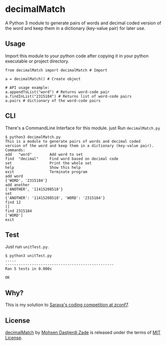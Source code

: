 # decimalMatch

A Python 3 module to generate pairs of words and decimal coded version of the word
and keep them in a dictionary (key-value pair) for later use.

## Usage

Import this module to your python code after copying it in your python executable or project directory.

```python3
from decimalMatch import decimalMatch # Import

a = decimalMatch() # Create object

# API usage example:
a.appendToList("word") # Returns word-code pair
a.findInList("2315184") # Returns list of word-code pairs
a.pairs # dictionary of the word-code pairs
```

## CLI

There's a CommandLine Interface for this module. just Run `decimalMatch.py`

```
$ python3 decimalMatch.py
This is a module to generate pairs of words and decimal coded
version of the word and keep them in a dictionary (key-value pair).
Commands:
add   "word"        Add word to set
find  "decimal"     Find word based on decimal code
set                 Print the whole set
help                Show this help
exit                Terminate program
add word
{'WORD', '2315184'}
add another
{'ANOTHER', '11415208518'}
set
{'ANOTHER': '11415208518', 'WORD': '2315184'}
find 12
[]
find 2315184
['WORD']
exit
```

## Test

Just run `unitTest.py`.

```
$ python3 unitTest.py
.....
-------------------------------------------------
Ran 5 tests in 0.000s

OK
```

## Why?

This is my solution to [Sarava's coding competition at zconf7](competition.md).

## License

[decimalMatch](https://github.com/mohsend/zconf7-Sarava-competition) by [Mohsen Dastjerdi Zade](https://mehsen.com) is released under the terms of [MIT License](LICENSE).
